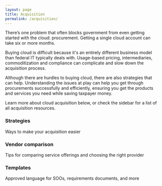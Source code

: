 ```yaml
---
layout: page
title: Acquisition
permalink: /acquisition/
---
```


There’s one problem that often blocks government from even getting started with the cloud: procurement. Getting a single cloud account can take six or more months.

Buying cloud is difficult because it's an entirely different business model than federal IT typically deals with. Usage-based pricing, intermediaries, commoditization and compliance can complicate and slow down the acquisition process.

Although there are hurdles to buying cloud, there are also strategies that can help. Understanding the issues at play can help you get through procurements successfully and efficiently, ensuring you get the products and services you need while saving taxpayer money.

Learn more about cloud acquisition below, or check the sidebar for a list of all acquisition resources.


<div class="project-container">
<div class="usa-grid">
    <article class="card usa-width-one-third">
      <a class="card-link" href="{{ site.baseurl }}/acquisition/procurement-process" aria-hidden="true" tabindex="-1"></a>
      <div class="card-image"
        style="background-image: url(
        {% if project.image_thumbnail %}
          {{ project.image_thumbnail | prepend: site.baseurl }}
        {% else %}
          {{ project.image | prepend: site.baseurl }}
        {% endif %}
        );">
      </div>
      <div class="card-banner">
        <h3 class="card-description">
          <span>Strategies</span>
        </h3>
        <p class="card-summary">Ways to make your acquisition easier</p>
      </div>
    </article>
    <article class="card usa-width-one-third">
      <a class="card-link" href="{{ site.baseurl }}/acquisition/procurement-process/#vendor-comparison-and-evaluation" aria-hidden="true" tabindex="-1"></a>
      <div class="card-image"
        style="background-image: url(
        {% if project.image_thumbnail %}
          {{ project.image_thumbnail | prepend: site.baseurl }}
        {% else %}
          {{ project.image | prepend: site.baseurl }}
        {% endif %}
        );">
      </div>
      <div class="card-banner">
        <h3 class="card-description">
          <span>Vendor comparison</span>
        </h3>
        <p class="card-summary"> Tips for comparing service offerings and choosing the right provider</p>
      </div>
    </article>
    <article class="card usa-width-one-third">
      <a class="card-link" href="{{ site.baseurl }}/acquisition/acquisition-template-documents" aria-hidden="true" tabindex="-1"></a>
      <div class="card-image"
        style="background-image: url(
        {% if project.image_thumbnail %}
          {{ project.image_thumbnail | prepend: site.baseurl }}
        {% else %}
          {{ project.image | prepend: site.baseurl }}
        {% endif %}
        );">
      </div>
      <div class="card-banner">
        <h3 class="card-description">
          <span>Templates</span>
        </h3>
        <p class="card-summary">Approved language for SOOs, requirements documents, and more</p>
      </div>
    </article>
  </div>
  </div>

